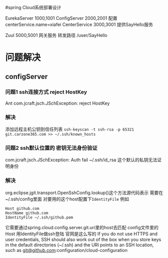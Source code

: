#spring Cloud系统部署设计

EurekaServer 1000,1001 
ConfigServer 2000,2001  配置 centerService.name=xiafei
CenterService 3000,3001   提供SayHello服务
  
Zuul 5000,5001  网关服务 转发路径 /user/SayHello






# 问题解决
## configServer
### 问题1 ssh连接方式 reject HostKey
Ant com.jcraft.jsch.JSchException: reject HostKey

### 解决
添加远程主机公钥到信任列表
`ssh-keyscan -t ssh-rsa -p 65321 git.carzone365.com >> ~/.ssh/known_hosts`


### 问题2 ssh默认位置的 密钥无法身份验证
 com.jcraft.jsch.JSchException: Auth fail ~/.ssh/id_rsa 这个默认的私钥无法证明身份

### 解决
org.eclipse.jgit.transport.OpenSshConfig.lookup()这个方法源代码表示
需要在~/.ssh/config里面 对要用的这个host配置下`IdentityFile`
例如
```
Host github.com
HostName github.com
IdentityFile ~/.ssh/github.pem
```
它需要通过spring.cloud.config.server.git.uri里的host去匹配 config文件里的Host 用IdentityFile做ssh登陆
官网是这么写的
If you do not use HTTPS and user credentials, SSH should also work out of the box when you store keys in the default directories (~/.ssh) and the  URI points to an SSH location, such as git@github.com:configuration/cloud-configuration